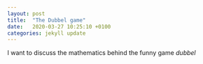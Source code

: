 ```yaml
---
layout: post
title:  "The Dubbel game"
date:   2020-03-27 10:25:10 +0100
categories: jekyll update
---
```


I want to discuss the mathematics behind the funny game *dubbel*
